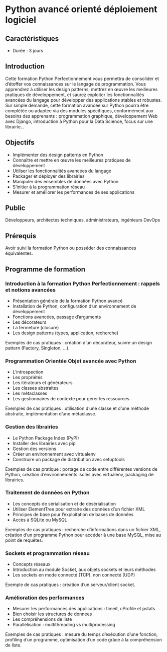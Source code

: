 # Python avancé orienté déploiement logiciel

## Caractéristiques

- Durée : 3 jours

## Introduction

Cette formation Python Perfectionnement vous permettra de consolider et d’étoffer vos connaissances sur le langage de programmation.
Vous apprendrez à utiliser les design patterns, mettrez en œuvre les meilleures pratiques de développement, et saurez exploiter les fonctionnalités avancées du langage pour développer des applications stables et robustes.
Sur simple demande, cette formation avancée sur Python pourra être complétée ou adaptée via des modules spécifiques, conformément aux besoins des apprenants : programmation graphique, développement Web avec Django, introduction à Python pour la Data Science, focus sur une librairie...

## Objectifs

- Implémenter des design patterns en Python
- Connaître et mettre en œuvre les meilleures pratiques de développement
- Utiliser les fonctionnalités avancées du langage
- Packager et déployer des librairies
- Manipuler des ensembles de données avec Python
- S’initier à la programmation réseau
- Mesurer et améliorer les performances de ses applications

## Public

Développeurs, architectes techniques, administrateurs, ingénieurs DevOps

## Prérequis

Avoir suivi la formation Python ou posséder des connaissances équivalentes.

## Programme de formation

### Introduction à la formation Python Perfectionnement : rappels et notions avancées

- Présentation générale de la formation Python avancé
- Installation de Python, configuration d’un environnement de développement
- Fonctions avancées, passage d’arguments
- Les décorateurs
- La fermeture (closure)
- Les design patterns (types, application, recherche)

Exemples de cas pratiques : création d’un décorateur, suivre un design pattern (Factory, Singleton, …).

### Programmation Orientée Objet avancée avec Python

- L’introspection
- Les propriétés
- Les itérateurs et générateurs
- Les classes abstraites
- Les métaclasses
- Les gestionnaires de contexte pour gérer les ressources

Exemples de cas pratiques : utilisation d’une classe et d’une méthode abstraite, implémentation d’une métaclasse.

### Gestion des librairies

- Le Python Package Index (PyPI)
- Installer des librairies avec pip
- Gestion des versions
- Créer un environnement avec virtualenv
- Construire un package de distribution avec setuptools

Exemples de cas pratique : portage de code entre différentes versions de Python, création d’environnements isolés avec virtualenv, packaging de librairies.

### Traitement de données en Python

- Les concepts de sérialisation et de désérialisation
- Utiliser ElementTree pour extraire des données d’un fichier XML
- Principes de base pour l’exploitation de bases de données
- Accès à SQLite ou MySQL

Exemples de cas pratiques : recherche
d’informations dans un fichier XML, création
d’un programme Python pour accéder à une
base MySQL, mise au point de requêtes.

### Sockets et programmation réseau

- Concepts réseaux
- Introduction au module Socket, aux objets sockets et leurs méthodes
- Les sockets en mode connecté (TCP), non connecté (UDP)

Exemple de cas pratiques : création d’un
serveur/client socket.

### Amélioration des performances

- Mesurer les performances des applications : timeit, cProfile et pstats
- Bien choisir les structures de données
- Les compréhensions de liste
- Parallélisation : multithreading vs multiprocessing

Exemples de cas pratiques : mesure du temps d’exécution d’une fonction, profiling d’un programme, optimisation d’un code grâce à la compréhension de liste.
